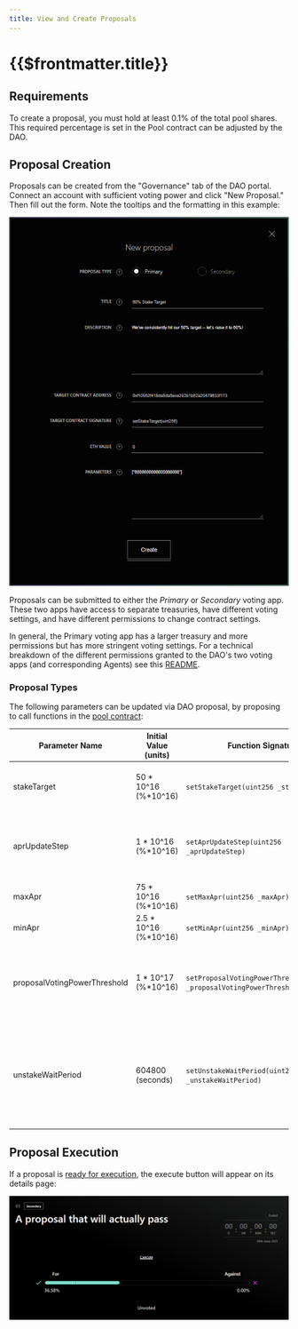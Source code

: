 ```yaml
---
title: View and Create Proposals
---
```


# {{$frontmatter.title}}

<TocHeader />
<TOC class="table-of-contents" :include-level="[2,3]" />

## Requirements
To create a proposal, you must hold at least 0.1% of the total pool shares. This required percentage is set in the Pool contract can be adjusted by the DAO.

## Proposal Creation
Proposals can be created from the "Governance" tab of the DAO portal. Connect an account with sufficient voting power and click "New Proposal." Then fill out the form. Note the tooltips and the formatting in this example:

<p align="center">
  <img src="../../figures/dashboard/new-proposal.png" width="700" />
</p>

Proposals can be submitted to either the *Primary* or *Secondary* voting app. These two apps have access to separate treasuries, have different voting settings, and have different permissions to change contract settings. 

In general, the Primary voting app has a larger treasury and more permissions but has more stringent voting settings. For a technical breakdown of the different permissions granted to the DAO's two voting apps (and corresponding Agents) see this [README](https://github.com/api3dao/api3-dao/blob/develop/packages/dao/README.md#permissions).

### Proposal Types
The following parameters can be updated via DAO proposal, by proposing to call functions in the [pool contract](../README.md):

|Parameter Name |Initial Value (units) |Function Signature |Description |
|--- |--- |--- |--- |
|stakeTarget |50 * 10^16 (%*10^16) |`setStakeTarget(uint256 _stakeTarget)`|Percentage of all tokens targeted to be staked |
|aprUpdateStep |1 * 10^16 (%*10^16) |`setAprUpdateStep(uint256 _aprUpdateStep)` |Percentage reward APR will be increased or decreased by |
|maxApr |75 * 10^16 (%*10^16) |`setMaxApr(uint256 _maxApr)` |Maximum reward APR |
|minApr |2.5 * 10^16 (%*10^16) |`setMinApr(uint256 _minApr)` |Minimum reward APR |
|proposalVotingPowerThreshold |1 * 10^17 (%*10^16) |`setProposalVotingPowerThreshold(uint256 _proposalVotingPowerThreshold)` |Percentage of all shares that must be held to create a new proposal |
|unstakeWaitPeriod |604800 (seconds) |`setUnstakeWaitPeriod(uint256 _unstakeWaitPeriod)` |Length of time a member must wait after scheduling unstake before unstaking tokens from the pool |

## Proposal Execution
If a proposal is [ready for execution](../contract-architecture/voting.md#key-functions), the execute button will appear on its details page:

<p align="center">
  <img src="../../figures/dashboard/executable-proposal.png" width="700" />
</p>